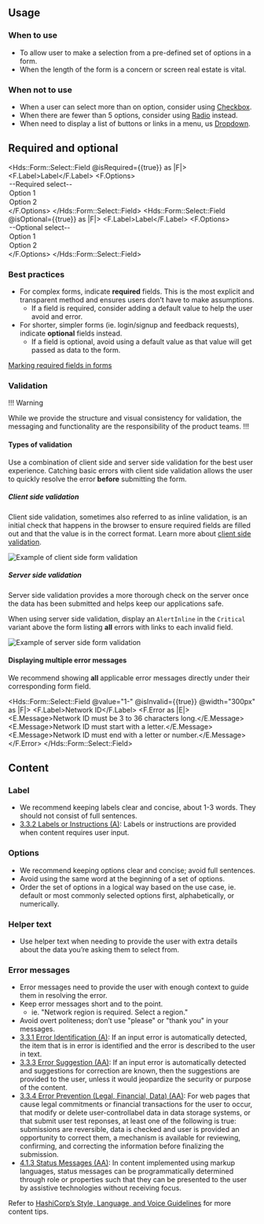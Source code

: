 ## Usage

### When to use

- To allow user to make a selection from a pre-defined set of options in a form.
- When the length of the form is a concern or screen real estate is vital.

### When not to use

- When a user can select more than on option, consider using [Checkbox](/components/form/checkbox).
- When there are fewer than 5 options, consider using [Radio](/components/form/radio) instead.
- When need to display a list of buttons or links in a menu, us [Dropdown](/components/dropdown).

## Required and optional

<Hds::Form::Select::Field @isRequired={{true}} as |F|>
    <F.Label>Label</F.Label>
    <F.Options>
        <option value="">--Required select--</option>
        <option value="Option 1">Option 1</option>
        <option value="Option 2">Option 2</option>
    </F.Options>
</Hds::Form::Select::Field>
<Hds::Form::Select::Field @isOptional={{true}} as |F|>
    <F.Label>Label</F.Label>
    <F.Options>
        <option value="">--Optional select--</option>
        <option value="Option 1">Option 1</option>
        <option value="Option 2">Option 2</option>
    </F.Options>
</Hds::Form::Select::Field>

### Best practices

- For complex forms, indicate **required** fields. This is the most explicit and transparent method and ensures users don’t have to make assumptions.
    - If a field is required, consider adding a default value to help the user avoid and error.
- For shorter, simpler forms (ie. login/signup and feedback requests), indicate **optional** fields instead.
    - If a field is optional, avoid using a default value as that value will get passed as data to the form.

[Marking required fields in forms](https://www.nngroup.com/articles/required-fields/)

### Validation

!!! Warning

While we provide the structure and visual consistency for validation, the messaging and functionality are the responsibility of the product teams.
!!!

#### Types of validation

Use a combination of client side and server side validation for the best user experience. Catching basic errors with client side validation allows the user to quickly resolve the error **before** submitting the form.

##### Client side validation

Client side validation, sometimes also referred to as inline validation, is an initial check that happens in the browser to ensure required fields are filled out and that the value is in the correct format. Learn more about [client side validation](https://developer.mozilla.org/en-US/docs/Learn/Forms/Form_validation).

![Example of client side form validation](/assets/components/form/primitives/form-validation-client.png)

##### Server side validation

Server side validation provides a more thorough check on the server once the data has been submitted and helps keep our applications safe.

When using server side validation, display an `AlertInline` in the `Critical` variant above the form listing **all** errors with links to each invalid field.

![Example of server side form validation](/assets/components/form/primitives/form-validation-server.png)

#### Displaying multiple error messages

We recommend showing **all** applicable error messages directly under their corresponding form field.

<Hds::Form::Select::Field @value="1-" @isInvalid={{true}} @width="300px" as |F|>
  <F.Label>Network ID</F.Label>
  <F.Error as |E|>
    <E.Message>Network ID must be 3 to 36 characters long.</E.Message>
    <E.Message>Network ID must start with a letter.</E.Message>
    <E.Message>Network ID must end with a letter or number.</E.Message>
  </F.Error>
</Hds::Form::Select::Field>

## Content

### Label

- We recommend keeping labels clear and concise, about 1-3 words. They should not consist of full sentences.
- [3.3.2 Labels or Instructions (A)](https://www.w3.org/WAI/WCAG21/Understanding/labels-or-instructions.html): Labels or instructions are provided when content requires user input.

### Options

- We recommend keeping options clear and concise; avoid full sentences.
- Avoid using the same word at the beginning of a set of options.
- Order the set of options in a logical way based on the use case, ie. default or most commonly selected options first, alphabetically, or numerically.

### Helper text

- Use helper text when needing to provide the user with extra details about the data you’re asking them to select from.

### Error messages

- Error messages need to provide the user with enough context to guide them in resolving the error.
- Keep error messages short and to the point.
  - ie. "Network region is required. Select a region."
- Avoid overt politeness; don’t use "please" or "thank you" in your messages.
- [3.3.1 Error Identification (A)](https://www.w3.org/WAI/WCAG21/Understanding/error-identification.html): If an input error is automatically detected, the item that is in error is identified and the error is described to the user in text.
- [3.3.3 Error Suggestion (AA)](https://www.w3.org/WAI/WCAG21/Understanding/error-suggestion.html): If an input error is automatically detected and suggestions for correction are known, then the suggestions are provided to the user, unless it would jeopardize the security or purpose of the content.
- [3.3.4 Error Prevention (Legal, Financial, Data) (AA)](https://www.w3.org/WAI/WCAG21/Understanding/error-prevention-legal-financial-data.html): For web pages that cause legal commitments or financial transactions for the user to occur, that modify or delete user-controllabel data in data storage systems, or that submit user test reponses, at least one of the following is true: submissions are reversible, data is checked and user is provided an opportunity to correct them, a mechanism is available for reviewing, confirming, and correcting the information before finalizing the submission.
- [4.1.3 Status Messages (AA)](https://www.w3.org/WAI/WCAG21/Understanding/status-messages.html): In content implemented using markup languages, status messages can be programmatically determined through role or properties such that they can be presented to the user by assistive technologies without receiving focus.

Refer to [HashiCorp’s Style, Language, and Voice Guidelines](https://docs.google.com/document/d/1MRvGd6tS5JkIwl_GssbyExkMJqOXKeUE00kSEtFi8m8/edit?usp=sharing) for more content tips.
